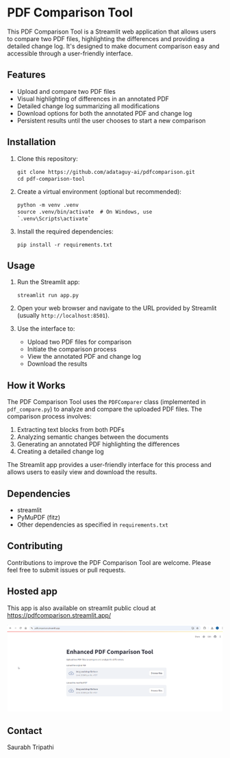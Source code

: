 # PDF Comparison Tool

This PDF Comparison Tool is a Streamlit web application that allows users to compare two PDF files, highlighting the differences and providing a detailed change log. It's designed to make document comparison easy and accessible through a user-friendly interface.

## Features

- Upload and compare two PDF files
- Visual highlighting of differences in an annotated PDF
- Detailed change log summarizing all modifications
- Download options for both the annotated PDF and change log
- Persistent results until the user chooses to start a new comparison

## Installation

1. Clone this repository:

   ```
   git clone https://github.com/adataguy-ai/pdfcomparison.git
   cd pdf-comparison-tool
   ```

2. Create a virtual environment (optional but recommended):

   ```
   python -m venv .venv
   source .venv/bin/activate  # On Windows, use `.venv\Scripts\activate`
   ```

3. Install the required dependencies:
   ```
   pip install -r requirements.txt
   ```

## Usage

1. Run the Streamlit app:

   ```
   streamlit run app.py
   ```

2. Open your web browser and navigate to the URL provided by Streamlit (usually `http://localhost:8501`).

3. Use the interface to:
   - Upload two PDF files for comparison
   - Initiate the comparison process
   - View the annotated PDF and change log
   - Download the results

## How it Works

The PDF Comparison Tool uses the `PDFComparer` class (implemented in `pdf_compare.py`) to analyze and compare the uploaded PDF files. The comparison process involves:

1. Extracting text blocks from both PDFs
2. Analyzing semantic changes between the documents
3. Generating an annotated PDF highlighting the differences
4. Creating a detailed change log

The Streamlit app provides a user-friendly interface for this process and allows users to easily view and download the results.

## Dependencies

- streamlit
- PyMuPDF (fitz)
- Other dependencies as specified in `requirements.txt`

## Contributing

Contributions to improve the PDF Comparison Tool are welcome. Please feel free to submit issues or pull requests.

## Hosted app

This app is also available on streamlit public cloud at https://pdfcomparison.streamlit.app/

![StreamlitApp](docs\images\image.png)

## Contact

Saurabh Tripathi
